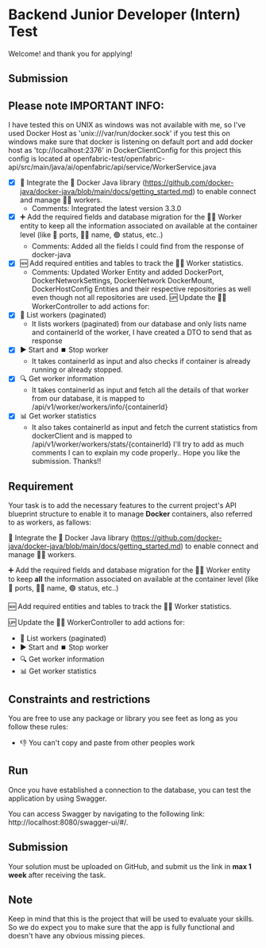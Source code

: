 # Backend Junior Developer (Intern) Test
Welcome! and thank you for applying!

## Submission
## Please note IMPORTANT INFO: 
I have tested this on UNIX as windows was not available with me, so I've used Docker Host as 'unix:///var/run/docker.sock' if you test this on windows make sure that docker is listening on default port and add docker host as 'tcp://localhost:2376' in DockerClientConfig for this project this config is located at openfabric-test/openfabric-api/src/main/java/ai/openfabric/api/service/WorkerService.java
- [x] 🔄 Integrate the 🐳 Docker Java library (https://github.com/docker-java/docker-java/blob/main/docs/getting_started.md) to enable connect and manage 👷‍♀️ workers.
    - Comments: Integrated the latest version 3.3.0
- [x] ➕ Add the required fields and database migration for the 👷‍♂️ Worker entity to keep all the information associated on available at the container level (like 🔌 ports, 👨‍💼 name, 🟢 status, etc..)
    - Comments: Added all the fields I could find from the response of docker-java
- [x] 🆕 Add required entities and tables to track the 👷‍♂️ Worker statistics.
    - Comments: Updated Worker Entity and added DockerPort, DockerNetworkSettings, DockerNetwork DockerMount, DockerHostConfig Entities and their respective repositories as well even though not all repositories are used.
🆙 Update the 👷‍♂️ WorkerController to add actions for:
- [x] 📄 List workers (paginated)
  - It lists workers (paginated) from our database and only lists name and containerId of the worker, I have created a DTO to send that as response
- [x] ▶️ Start and ⏹️ Stop worker
  - It takes containerId as input and also checks if container is already running or already stopped.
- [x] 🔍 Get worker information
  - It takes containerId as input and fetch all the details of that worker from our database, it is mapped to /api/v1/worker/workers/info/{containerId}
- [x] 📊 Get worker statistics
  - It also takes containerId as input and fetch the current statistics from dockerClient and is mapped to /api/v1/worker/workers/stats/{containerId}
I'll try to add as much comments I can to explain my code properly.. Hope you like the submission.
Thanks!! 

## Requirement

Your task is to add the necessary features to the current project's API blueprint structure to enable
it to manage **Docker** containers, also referred to as workers, as fallows:

🔄 Integrate the 🐳 Docker Java library (https://github.com/docker-java/docker-java/blob/main/docs/getting_started.md) to enable connect and manage 👷‍♀️ workers.

➕ Add the required fields and database migration for the 👷‍♂️ Worker entity to keep **all** the information associated on available at the container level (like 🔌 ports, 👨‍💼 name, 🟢 status, etc..)

🆕 Add required entities and tables to track the 👷‍♂️ Worker statistics.

🆙 Update the 👷‍♂️ WorkerController to add actions for:
* 📄 List workers (paginated)
* ▶️ Start and ⏹️ Stop worker
* 🔍 Get worker information
* 📊 Get worker statistics

## Constraints and restrictions

You are free to use any package or library you see feet as long as you follow these rules:

* 👎 You can't copy and paste from other peoples work

## Run

Once you have established a connection to the database, you can test the application by using Swagger.

You can access Swagger by navigating to the following link: http://localhost:8080/swagger-ui/#/.

## Submission

Your solution must be uploaded on GitHub, and submit us the link in **max 1 week** after receiving the task.

## Note

Keep in mind that this is the project that will be used to evaluate your skills.
So we do expect you to make sure that the app is fully functional and doesn't have any obvious missing pieces.
